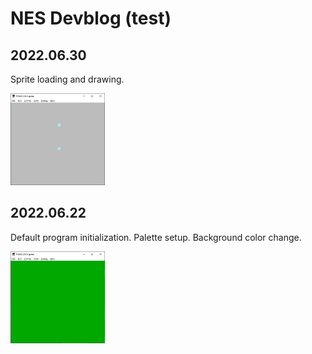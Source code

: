 # NES Devblog (test)


## 2022.06.30

Sprite loading and drawing.

<img src="img/photo_2022-06-30_18-03-00.jpg" width=30%>

## 2022.06.22

Default program initialization. Palette setup. Background color change.

<img src="img/photo_2022-06-22_00-26-33.jpg" width=30%>

